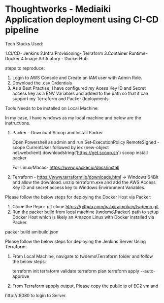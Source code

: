 # Thoughtworks - Mediaiki Application deployment using CI-CD pipeline

Tech Stacks Used:

1.CI/CD- Jenkins
2.Infra Provisioning- Terraform
3.Container Runtime- Docker
4.Image Artifcatory - DockerHub

steps to reproduce:
1. Login to AWS Console and Create an IAM user with Admin Role.
2. Download the .csv Crdentials
3. As a Best Practise, I have configured my Acess Key ID and Secret access key as a ENV Variables and added to the path so that it can support my Terraform and Packer deployments.



Tools Needs to be installed on Local Machine:

In my case, I have windows as my local machine and below are the instructions.

1. Packer - Download Scoop and Install Packer

   Open Powershell as admin and run Set-ExecutionPolicy RemoteSigned -scope CurrentUser followed by iex (new-object net.webclient).downloadstring('https://get.scoop.sh')
   scoop install packer
   
   For Linux/Macos- https://www.packer.io/docs/install


2. Terraform - https://www.terraform.io/downloads.html -> Windows 64Bit and allow the download.
   unzip terraform.exe and add the AWS Access Key ID and secret access key to Windows Environment Variables.
   
   

Please follow the below steps for deploying the Docker Host via Packer:

1. Clone the Repo- git clone https://github.com/balajirajmohan/twdemo.git
2. Run the packer build from local machine (twdemo\Packer) path to setup Docker Host which is likely an Amazon Linux with Docker installed via Packer.

packer build amibuild.json

Please follow the below steps for deploying the Jenkins Server Using Terraform:

1. From Local Machine, navigate to twdemo\Terraform folder and follow the below steps:

   terraform init 
   terraform validate
   terraform plan
   terraform apply --auto-approve




2. From Terraform appply output, Please copy the public ip of EC2 vm and 

http://<serverpublicip>:8080 to login to Server.

